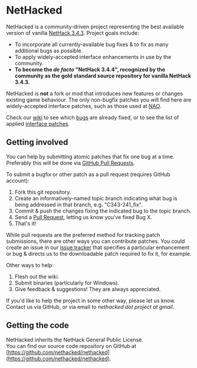 NetHacked
=============================================================================

NetHacked is a community-driven project representing the best available version of vanilla [NetHack 3.4.3](http://www.nethack.org).  Project goals include:

- To incorporate all currently-available bug fixes & to fix as many additional
  bugs as possible.
- To apply widely-accepted interface enhancements in use by the community.
- **To become the *de facto* "NetHack 3.4.4", recognized by the community as the gold standard source repository for vanilla NetHack 3.4.3.**

NetHacked is **not** a fork or mod that introduces new features or changes existing game behaviour.  The only non-bugfix patches you will find here are widely-accepted interface patches, such as those used at [NAO](http://alt.org/nethack).

Check our [wiki](https://github.com/nethacked/nethacked/wiki) to see which [bugs](https://github.com/nethacked/nethacked/wiki/Bugs-fixed) are already fixed, or to see the list of applied [interface patches](https://github.com/nethacked/nethacked/wiki/Interface-patches).

Getting involved
-----------------------------------------------------------------------------

You can help by submitting atomic patches that fix one bug at a time.  Preferably this will be done via [GitHub Pull Requests](http://help.github.com/pull-requests/).

To submit a bugfix or other patch as a pull request (requires GitHub account):

1. Fork this git repository.
2. Create an informatively-named topic branch indicating what bug is being addressed in that branch, e.g. "C343-241_fix".
3. Commit & push the changes fixing the indicated bug to the topic branch.
4. Send a [Pull Request](http://help.github.com/pull-requests/), letting us know you've fixed Bug X.
5. That's it!

While pull requests are the preferred method for tracking patch submissions, there are other ways you can contribute patches.  You could create an issue in our [issue tracker](https://github.com/nethacked/nethacked/issues) that specifies a particular enhancement or bug & directs us to the downloadable patch required to fix it, for example.

Other ways to help:

1. Flesh out the wiki.
2. Submit binaries (particularly for Windows).
3. Give feedback & suggestions!  They are always appreciated.

If you'd like to help the project in some other way, please let us know.  Contact us via GitHub, or via email to *nethacked dot project at gmail*.

Getting the code
-----------------------------------------------------------------------------

NetHacked inherits the NetHack General Public License.  
You can find our source code repository on GitHub at [https://github.com/nethacked/nethacked](https://github.com/nethacked/nethacked).


